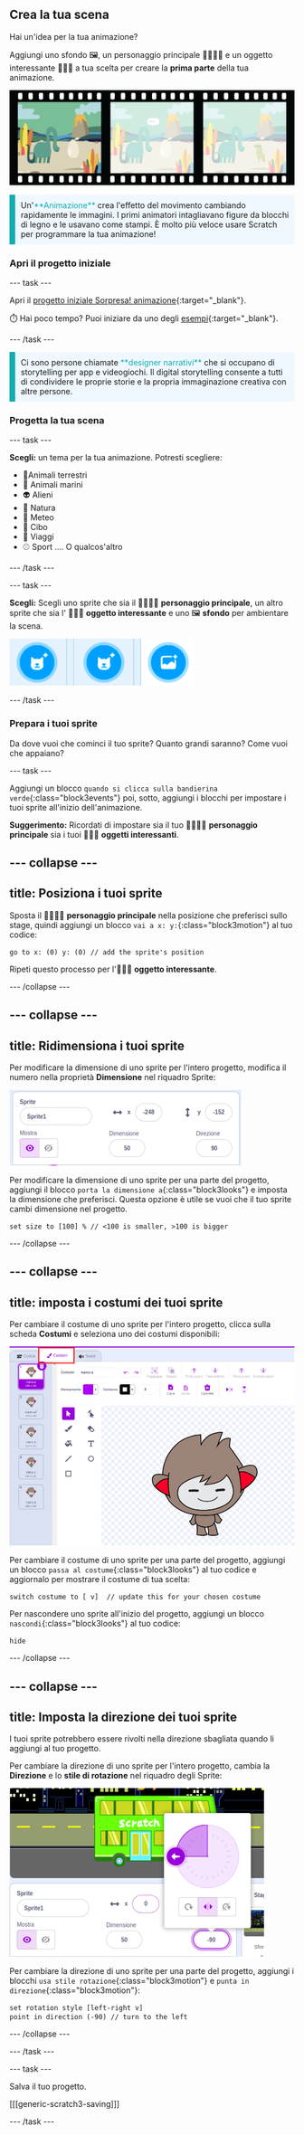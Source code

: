 ## Crea la tua scena

Hai un'idea per la tua animazione?

Aggiungi uno sfondo 🖼️, un personaggio principale 🐙👩‍🦼🦖 e un oggetto interessante 🎂🎾🎁 a tua scelta per creare la **prima parte** della tua animazione.

![Una striscia di pellicola con 3 fotogrammi. Il primo fotogramma è evidenziato. Il fotogramma mostra una scena con personaggio, un oggetto e uno sfondo.](images/scene.png)

<p style="border-left: solid; border-width:10px; border-color: #0faeb0; background-color: aliceblue; padding: 10px;">
  Un'<span style="color: #0faeb0">**Animazione**</span> crea l'effetto del movimento cambiando rapidamente le immagini. I primi animatori intagliavano figure da blocchi di legno e le usavano come stampi. È molto più veloce usare Scratch per programmare la tua animazione!
</p>

### Apri il progetto iniziale

--- task ---

Apri il [ progetto iniziale Sorpresa! animazione](https://scratch.mit.edu/projects/582222532/editor){:target="_blank"}.

⏱️ Hai poco tempo? Puoi iniziare da uno degli [esempi](https://scratch.mit.edu/studios/29075822){:target="_blank"}.

--- /task ---

<p style="border-left: solid; border-width:10px; border-color: #0faeb0; background-color: aliceblue; padding: 10px;">
Ci sono persone chiamate <span style="color: #0faeb0">**designer narrativi**</span> che si occupano di storytelling per app e videogiochi. Il digital storytelling consente a tutti di condividere le proprie storie e la propria immaginazione creativa con altre persone.
</p>

### Progetta la tua scena

--- task ---

**Scegli:** un tema per la tua animazione. Potresti scegliere:

+ 🐯Animali terrestri
+ 🐠 Animali marini
+ 👽 Alieni
+ 🌿 Natura
+ 🌈 Meteo
+ 🌮 Cibo
+ 🚀 Viaggi
+ ⚾ Sport .... O qualcos'altro

--- /task ---

--- task ---

**Scegli:** Scegli uno sprite che sia il 🐙👩‍🦼🦖 **personaggio principale**, un altro sprite che sia l' 🎂🎾🎁 **oggetto interessante** e uno 🖼️ **sfondo** per ambientare la scena.

![Due icone Scegli uno Sprite e un'icona Scegli uno Sfondo.](images/sprites-and-backdrop.png)

--- /task ---

### Prepara i tuoi sprite

Da dove vuoi che cominci il tuo sprite? Quanto grandi saranno? Come vuoi che appaiano?

--- task ---

Aggiungi un blocco `quando si clicca sulla bandierina verde`{:class="block3events"} poi, sotto, aggiungi i blocchi per impostare i tuoi sprite all'inizio dell'animazione.

**Suggerimento:** Ricordati di impostare sia il tuo 🐙👩‍🦼🦖 **personaggio principale** sia i tuoi 🎂🎾🎁 **oggetti interessanti**.

--- collapse ---
---
title: Posiziona i tuoi sprite
---

Sposta il 🐙👩‍🦼🦖 **personaggio principale** nella posizione che preferisci sullo stage, quindi aggiungi un blocco `vai a x: y:`{:class="block3motion"} al tuo codice:

```blocks3
go to x: (0) y: (0) // add the sprite's position
```

Ripeti questo processo per l'🎂🎾🎁 **oggetto interessante**.

--- /collapse ---

--- collapse ---
---
title: Ridimensiona i tuoi sprite
---

Per modificare la dimensione di uno sprite per l'intero progetto, modifica il numero nella proprietà **Dimensione** nel riquadro Sprite:

![](images/sprite-pane-size.png)

Per modificare la dimensione di uno sprite per una parte del progetto, aggiungi il blocco `porta la dimensione a`{:class="block3looks"} e imposta la dimensione che preferisci. Questa opzione è utile se vuoi che il tuo sprite cambi dimensione nel progetto.

```blocks3
set size to [100] % // <100 is smaller, >100 is bigger
```

--- /collapse ---

--- collapse ---
---
title: imposta i costumi dei tuoi sprite
---

Per cambiare il costume di uno sprite per l'intero progetto, clicca sulla scheda **Costumi** e seleziona uno dei costumi disponibili:

![La scheda Costumi, con i costumi disponibili per uno sprite.](images/nano-costumes.png)

Per cambiare il costume di uno sprite per una parte del progetto, aggiungi un blocco `passa al costume`{:class="block3looks"} al tuo codice e aggiornalo per mostrare il costume di tua scelta:

```blocks3
switch costume to [ v]  // update this for your chosen costume
```

Per nascondere uno sprite all'inizio del progetto, aggiungi un blocco `nascondi`{:class="block3looks"} al tuo codice:

```blocks3
hide 
```

--- /collapse ---

--- collapse ---
---
title: Imposta la direzione dei tuoi sprite
---

I tuoi sprite potrebbero essere rivolti nella direzione sbagliata quando li aggiungi al tuo progetto.

Per cambiare la direzione di uno sprite per l'intero progetto, cambia la **Direzione** e lo **stile di rotazione** nel riquadro degli Sprite:

![Il menu Direzione e stile di rotazione nel riquadro degli Sprite.](images/sprite-pane-direction.png)

Per cambiare la direzione di uno sprite per una parte del progetto, aggiungi i blocchi `usa stile rotazione`{:class="block3motion"} e `punta in direzione`{:class="block3motion"}:

```blocks3
set rotation style [left-right v]
point in direction (-90) // turn to the left
```

--- /collapse ---

--- /task ---

--- task ---

Salva il tuo progetto.

[[[generic-scratch3-saving]]]

--- /task ---
